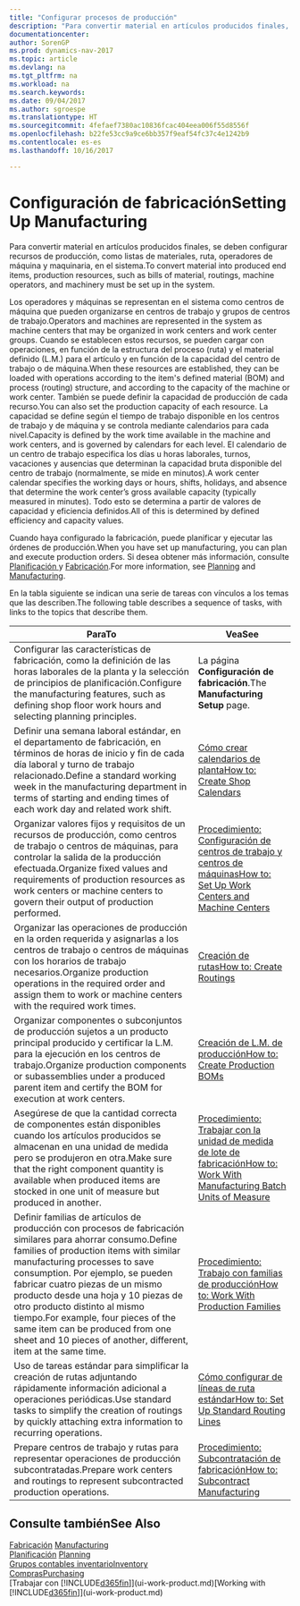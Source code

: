 ```yaml
---
title: "Configurar procesos de producción"
description: "Para convertir material en artículos producidos finales, se deben configurar recursos de producción, como listas de materiales, ruta, operadores de máquina y maquinaria, en el sistema."
documentationcenter: 
author: SorenGP
ms.prod: dynamics-nav-2017
ms.topic: article
ms.devlang: na
ms.tgt_pltfrm: na
ms.workload: na
ms.search.keywords: 
ms.date: 09/04/2017
ms.author: sgroespe
ms.translationtype: HT
ms.sourcegitcommit: 4fefaef7380ac10836fcac404eea006f55d8556f
ms.openlocfilehash: b22fe53cc9a9ce6bb357f9eaf54fc37c4e1242b9
ms.contentlocale: es-es
ms.lasthandoff: 10/16/2017

---
```

# <a name="setting-up-manufacturing"></a><span data-ttu-id="52a5a-103">Configuración de fabricación</span><span class="sxs-lookup"><span data-stu-id="52a5a-103">Setting Up Manufacturing</span></span>
<span data-ttu-id="52a5a-104">Para convertir material en artículos producidos finales, se deben configurar recursos de producción, como listas de materiales, ruta, operadores de máquina y maquinaria, en el sistema.</span><span class="sxs-lookup"><span data-stu-id="52a5a-104">To convert material into produced end items, production resources, such as bills of material, routings, machine operators, and machinery must be set up in the system.</span></span>

<span data-ttu-id="52a5a-105">Los operadores y máquinas se representan en el sistema como centros de máquina que pueden organizarse en centros de trabajo y grupos de centros de trabajo.</span><span class="sxs-lookup"><span data-stu-id="52a5a-105">Operators and machines are represented in the system as machine centers that may be organized in work centers and work center groups.</span></span> <span data-ttu-id="52a5a-106">Cuando se establecen estos recursos, se pueden cargar con operaciones, en función de la estructura del proceso (ruta) y el material definido (L.M.) para el artículo y en función de la capacidad del centro de trabajo o de máquina.</span><span class="sxs-lookup"><span data-stu-id="52a5a-106">When these resources are established, they can be loaded with operations according to the item's defined material (BOM) and process (routing) structure, and according to the capacity of the machine or work center.</span></span> <span data-ttu-id="52a5a-107">También se puede definir la capacidad de producción de cada recurso.</span><span class="sxs-lookup"><span data-stu-id="52a5a-107">You can also set the production capacity of each resource.</span></span> <span data-ttu-id="52a5a-108">La capacidad se define según el tiempo de trabajo disponible en los centros de trabajo y de máquina y se controla mediante calendarios para cada nivel.</span><span class="sxs-lookup"><span data-stu-id="52a5a-108">Capacity is defined by the work time available in the machine and work centers, and is governed by calendars for each level.</span></span> <span data-ttu-id="52a5a-109">El calendario de un centro de trabajo especifica los días u horas laborales, turnos, vacaciones y ausencias que determinan la capacidad bruta disponible del centro de trabajo (normalmente, se mide en minutos).</span><span class="sxs-lookup"><span data-stu-id="52a5a-109">A work center calendar specifies the working days or hours, shifts, holidays, and absence that determine the work center’s gross available capacity (typically measured in minutes).</span></span> <span data-ttu-id="52a5a-110">Todo esto se determina a partir de valores de capacidad y eficiencia definidos.</span><span class="sxs-lookup"><span data-stu-id="52a5a-110">All of this is determined by defined efficiency and capacity values.</span></span>  

<span data-ttu-id="52a5a-111">Cuando haya configurado la fabricación, puede planificar y ejecutar las órdenes de producción.</span><span class="sxs-lookup"><span data-stu-id="52a5a-111">When you have set up manufacturing, you can plan and execute production orders.</span></span> <span data-ttu-id="52a5a-112">Si desea obtener más información, consulte [Planificación ](production-planning.md) y [Fabricación](production-manage-manufacturing.md).</span><span class="sxs-lookup"><span data-stu-id="52a5a-112">For more information, see [Planning](production-planning.md) and [Manufacturing](production-manage-manufacturing.md).</span></span>  

 <span data-ttu-id="52a5a-113">En la tabla siguiente se indican una serie de tareas con vínculos a los temas que las describen.</span><span class="sxs-lookup"><span data-stu-id="52a5a-113">The following table describes a sequence of tasks, with links to the topics that describe them.</span></span>   

|<span data-ttu-id="52a5a-114">**Para**</span><span class="sxs-lookup"><span data-stu-id="52a5a-114">**To**</span></span>|<span data-ttu-id="52a5a-115">**Vea**</span><span class="sxs-lookup"><span data-stu-id="52a5a-115">**See**</span></span>|  
|------------|-------------|  
|<span data-ttu-id="52a5a-116">Configurar las características de fabricación, como la definición de las horas laborales de la planta y la selección de principios de planificación.</span><span class="sxs-lookup"><span data-stu-id="52a5a-116">Configure the manufacturing features, such as defining shop floor work hours and selecting planning principles.</span></span>|<span data-ttu-id="52a5a-117">La página **Configuración de fabricación**.</span><span class="sxs-lookup"><span data-stu-id="52a5a-117">The **Manufacturing Setup** page.</span></span>|  
|<span data-ttu-id="52a5a-118">Definir una semana laboral estándar, en el departamento de fabricación, en términos de horas de inicio y fin de cada día laboral y turno de trabajo relacionado.</span><span class="sxs-lookup"><span data-stu-id="52a5a-118">Define a standard working week in the manufacturing department in terms of starting and ending times of each work day and related work shift.</span></span>|[<span data-ttu-id="52a5a-119">Cómo crear calendarios de planta</span><span class="sxs-lookup"><span data-stu-id="52a5a-119">How to: Create Shop Calendars</span></span>](production-how-to-create-work-center-calendars.md)|  
|<span data-ttu-id="52a5a-120">Organizar valores fijos y requisitos de un recursos de producción, como centros de trabajo o centros de máquinas, para controlar la salida de la producción efectuada.</span><span class="sxs-lookup"><span data-stu-id="52a5a-120">Organize fixed values and requirements of production resources as work centers or machine centers to govern their output of production performed.</span></span>|[<span data-ttu-id="52a5a-121">Procedimiento: Configuración de centros de trabajo y centros de máquinas</span><span class="sxs-lookup"><span data-stu-id="52a5a-121">How to: Set Up Work Centers and Machine Centers</span></span>](production-how-to-set-up-work-and-machine-centers.md)|
|<span data-ttu-id="52a5a-122">Organizar las operaciones de producción en la orden requerida y asignarlas a los centros de trabajo o centros de máquinas con los horarios de trabajo necesarios.</span><span class="sxs-lookup"><span data-stu-id="52a5a-122">Organize production operations in the required order and assign them to work or machine centers with the required work times.</span></span>|[<span data-ttu-id="52a5a-123">Creación de rutas</span><span class="sxs-lookup"><span data-stu-id="52a5a-123">How to: Create Routings</span></span>](production-how-to-create-routings.md)|
|<span data-ttu-id="52a5a-124">Organizar componentes o subconjuntos de producción sujetos a un producto principal producido y certificar la L.M. para la ejecución en los centros de trabajo.</span><span class="sxs-lookup"><span data-stu-id="52a5a-124">Organize production components or subassemblies under a produced parent item and certify the BOM for execution at work centers.</span></span>|[<span data-ttu-id="52a5a-125">Creación de L.M. de producción</span><span class="sxs-lookup"><span data-stu-id="52a5a-125">How to: Create Production BOMs</span></span>](production-how-to-create-production-boms.md)|
|<span data-ttu-id="52a5a-126">Asegúrese de que la cantidad correcta de componentes están disponibles cuando los artículos producidos se almacenan en una unidad de medida pero se produjeron en otra.</span><span class="sxs-lookup"><span data-stu-id="52a5a-126">Make sure that the right component quantity is available when produced items are stocked in one unit of measure but produced in another.</span></span>|[<span data-ttu-id="52a5a-127">Procedimiento: Trabajar con la unidad de medida de lote de fabricación</span><span class="sxs-lookup"><span data-stu-id="52a5a-127">How to: Work With Manufacturing Batch Units of Measure</span></span>](production-how-to-use-the-manufacturing-batch-unit-of-measure.md)|  
|<span data-ttu-id="52a5a-128">Definir familias de artículos de producción con procesos de fabricación similares para ahorrar consumo.</span><span class="sxs-lookup"><span data-stu-id="52a5a-128">Define families of production items with similar manufacturing processes to save consumption.</span></span> <span data-ttu-id="52a5a-129">Por ejemplo, se pueden fabricar cuatro piezas de un mismo producto desde una hoja y 10 piezas de otro producto distinto al mismo tiempo.</span><span class="sxs-lookup"><span data-stu-id="52a5a-129">For example, four pieces of the same item can be produced from one sheet and 10 pieces of another, different, item at the same time.</span></span>|[<span data-ttu-id="52a5a-130">Procedimiento: Trabajo con familias de producción</span><span class="sxs-lookup"><span data-stu-id="52a5a-130">How to: Work With Production Families</span></span>](production-how-work-family.md)|
|<span data-ttu-id="52a5a-131">Uso de tareas estándar para simplificar la creación de rutas adjuntando rápidamente información adicional a operaciones periódicas.</span><span class="sxs-lookup"><span data-stu-id="52a5a-131">Use standard tasks to simplify the creation of routings by quickly attaching extra information to recurring operations.</span></span>|[<span data-ttu-id="52a5a-132">Cómo configurar de líneas de ruta estándar</span><span class="sxs-lookup"><span data-stu-id="52a5a-132">How to: Set Up Standard Routing Lines</span></span>](production-how-set-up-standard-routing-lines.md)|  
|<span data-ttu-id="52a5a-133">Prepare centros de trabajo y rutas para representar operaciones de producción subcontratadas.</span><span class="sxs-lookup"><span data-stu-id="52a5a-133">Prepare work centers and routings to represent subcontracted production operations.</span></span>|[<span data-ttu-id="52a5a-134">Procedimiento: Subcontratación de fabricación</span><span class="sxs-lookup"><span data-stu-id="52a5a-134">How to: Subcontract Manufacturing</span></span>](production-how-to-subcontract-manufacturing.md)|  

## <a name="see-also"></a><span data-ttu-id="52a5a-135">Consulte también</span><span class="sxs-lookup"><span data-stu-id="52a5a-135">See Also</span></span>
<span data-ttu-id="52a5a-136">[Fabricación](production-manage-manufacturing.md)  </span><span class="sxs-lookup"><span data-stu-id="52a5a-136">[Manufacturing](production-manage-manufacturing.md)  </span></span>  
<span data-ttu-id="52a5a-137">[Planificación](production-planning.md) </span><span class="sxs-lookup"><span data-stu-id="52a5a-137">[Planning](production-planning.md) </span></span>  
[<span data-ttu-id="52a5a-138">Grupos contables inventario</span><span class="sxs-lookup"><span data-stu-id="52a5a-138">Inventory</span></span>](inventory-manage-inventory.md)  
[<span data-ttu-id="52a5a-139">Compras</span><span class="sxs-lookup"><span data-stu-id="52a5a-139">Purchasing</span></span>](purchasing-manage-purchasing.md)  
<span data-ttu-id="52a5a-140">[Trabajar con [!INCLUDE[d365fin](includes/d365fin_md.md)]](ui-work-product.md)</span><span class="sxs-lookup"><span data-stu-id="52a5a-140">[Working with [!INCLUDE[d365fin](includes/d365fin_md.md)]](ui-work-product.md)</span></span>

